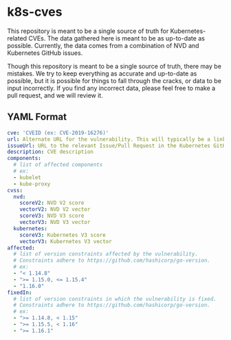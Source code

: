 # k8s-cves

This repository is meant to be a single source of truth for
Kubernetes-related CVEs. The data gathered here is meant to be as up-to-date
as possible. Currently, the data comes from a combination of NVD and Kubernetes GitHub issues.

Though this repository is meant to be a single source of truth,
there may be mistakes. We try to keep everything as accurate and up-to-date
as possible, but it is possible for things to fall through the cracks,
or data to be input incorrectly. If you find any incorrect data, please feel free
to make a pull request, and we will review it.

## YAML Format

```yaml
cve: 'CVEID (ex: CVE-2019-16276)'
url: Alternate URL for the vulnerability. This will typically be a link to NVD.
issueUrl: URL to the relevant Issue/Pull Request in the Kubernetes GitHub repository
description: CVE description
components:
  # list of affected components
  # ex:
  - kubelet
  - kube-proxy
cvss:
  nvd:
    scoreV2: NVD V2 score
    vectorV2: NVD V2 vector
    scoreV3: NVD V3 score
    vectorV3: NVD V3 vector
  kubernetes:
    scoreV3: Kubernetes V3 score
    vectorV3: Kubernetes V3 vector
affected:
  # list of version constraints affected by the vulnerability.
  # Constraints adhere to https://github.com/hashicorp/go-version.
  # ex:
  - "< 1.14.8"
  - ">= 1.15.0, <= 1.15.4"
  - "1.16.0"
fixedIn:
  # list of version constraints in which the vulnerability is fixed.
  # Constraints adhere to https://github.com/hashicorp/go-version.
  # ex:
  - ">= 1.14.8, < 1.15"
  - ">= 1.15.5, < 1.16"
  - ">= 1.16.1"
```